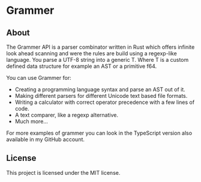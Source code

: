 Grammer
=======

About
-----
The Grammer API is a parser combinator written in Rust which offers infinite look ahead scanning and were the rules are build using a regexp-like language.
You parse a UTF-8 string into a generic T. Where T is a custom defined data structure for example an AST or a primitive f64. 

You can use Grammer for:
* Creating a programming language syntax and parse an AST out of it.
* Making different parsers for different Unicode text based file formats.
* Writing a calculator with correct operator precedence with a few lines of code.
* A text comparer, like a regexp alternative.
* Much more...

For more examples of grammer you can look in the TypeScript version also available in my GitHub account.

License
-------
This project is licensed under the MIT license.